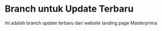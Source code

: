 # Branch untuk Update Terbaru

Ini adalah branch update terbaru dari website landing page Masterprima